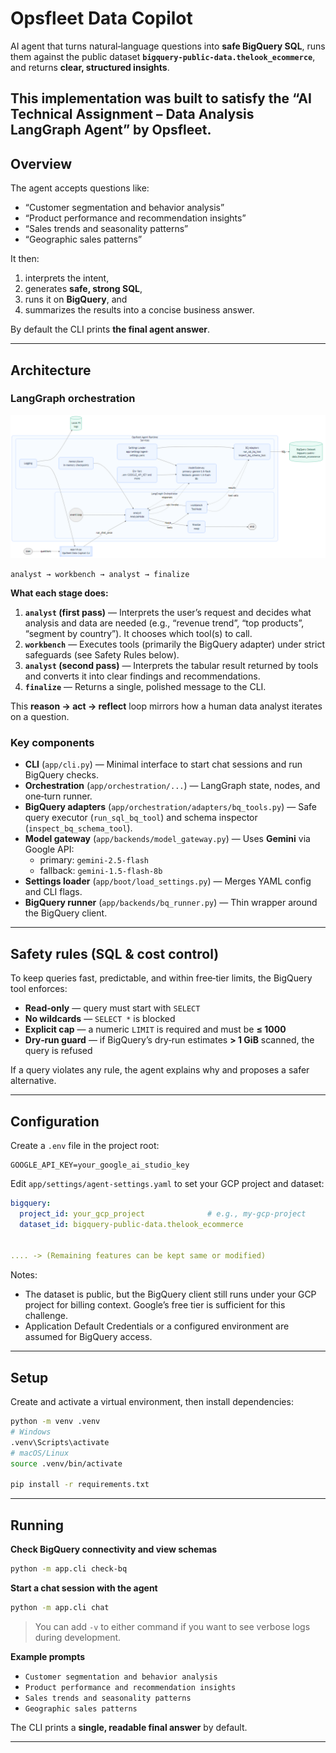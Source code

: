 # Opsfleet Data Copilot

AI agent that turns natural‑language questions into **safe BigQuery SQL**, runs them against the public dataset **`bigquery-public-data.thelook_ecommerce`**, and returns **clear, structured insights**.

This implementation was built to satisfy the “AI Technical Assignment – Data Analysis LangGraph Agent” by Opsfleet.
---

## Overview

The agent accepts questions like:

- “Customer segmentation and behavior analysis”  
- “Product performance and recommendation insights”  
- “Sales trends and seasonality patterns”  
- “Geographic sales patterns”  

It then:
1) interprets the intent,  
2) generates **safe, strong SQL**,  
3) runs it on **BigQuery**, and  
4) summarizes the results into a concise business answer.

By default the CLI prints **the final agent answer**.

---

## Architecture

### LangGraph orchestration

![Opsfleet Agent Architecture](architecture.png)

```
analyst → workbench → analyst → finalize
```

**What each stage does:**

1. **`analyst` (first pass)** — Interprets the user’s request and decides what analysis and data are needed (e.g., “revenue trend”, “top products”, “segment by country”). It chooses which tool(s) to call.  
2. **`workbench`** — Executes tools (primarily the BigQuery adapter) under strict safeguards (see Safety Rules below).  
3. **`analyst` (second pass)** — Interprets the tabular result returned by tools and converts it into clear findings and recommendations.  
4. **`finalize`** — Returns a single, polished message to the CLI.

This **reason → act → reflect** loop mirrors how a human data analyst iterates on a question.

### Key components

- **CLI** (`app/cli.py`) — Minimal interface to start chat sessions and run BigQuery checks.  
- **Orchestration** (`app/orchestration/...`) — LangGraph state, nodes, and one‑turn runner.  
- **BigQuery adapters** (`app/orchestration/adapters/bq_tools.py`) — Safe query executor (`run_sql_bq_tool`) and schema inspector (`inspect_bq_schema_tool`).  
- **Model gateway** (`app/backends/model_gateway.py`) — Uses **Gemini** via Google API:  
  - primary: `gemini-2.5-flash`  
  - fallback: `gemini-1.5-flash-8b`  
- **Settings loader** (`app/boot/load_settings.py`) — Merges YAML config and CLI flags.  
- **BigQuery runner** (`app/backends/bq_runner.py`) — Thin wrapper around the BigQuery client.

---

## Safety rules (SQL & cost control)

To keep queries fast, predictable, and within free‑tier limits, the BigQuery tool enforces:

- **Read‑only** — query must start with `SELECT`  
- **No wildcards** — `SELECT *` is blocked  
- **Explicit cap** — a numeric `LIMIT` is required and must be **≤ 1000**  
- **Dry‑run guard** — if BigQuery’s dry‑run estimates **> 1 GiB** scanned, the query is refused

If a query violates any rule, the agent explains why and proposes a safer alternative.

---

## Configuration

Create a `.env` file in the project root:

```dotenv
GOOGLE_API_KEY=your_google_ai_studio_key
```

Edit `app/settings/agent-settings.yaml` to set your GCP project and dataset:

```yaml
bigquery:
  project_id: your_gcp_project              # e.g., my-gcp-project
  dataset_id: bigquery-public-data.thelook_ecommerce


.... -> (Remaining features can be kept same or modified)

```

Notes:
- The dataset is public, but the BigQuery client still runs under your GCP project for billing context. Google’s free tier is sufficient for this challenge.  
- Application Default Credentials or a configured environment are assumed for BigQuery access.  

---

## Setup

Create and activate a virtual environment, then install dependencies:

```bash
python -m venv .venv
# Windows
.venv\Scripts\activate
# macOS/Linux
source .venv/bin/activate

pip install -r requirements.txt
```
---

## Running

**Check BigQuery connectivity and view schemas**

```bash
python -m app.cli check-bq
```

**Start a chat session with the agent**

```bash
python -m app.cli chat
```

> You can add `-v` to either command if you want to see verbose logs during development.

**Example prompts**

- `Customer segmentation and behavior analysis`  
- `Product performance and recommendation insights`  
- `Sales trends and seasonality patterns`  
- `Geographic sales patterns`  

The CLI prints a **single, readable final answer** by default.


---

